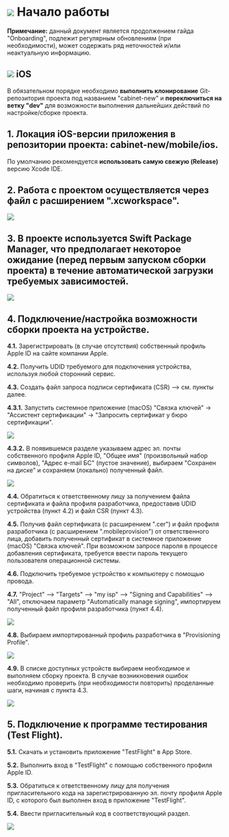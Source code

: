 # ![](https://git.sevstar.net/ssdev/cabinet-new/-/raw/dev/mobile/ios/Release/Documentation.docc/Resources/Beginning/BeginningIcon.png?ref_type=heads) Начало работы

**Примечание:** данный документ является продолжением гайда "Onboarding", подлежит регулярным обновлениям (при необходимости), может содержать ряд неточностей и/или неактуальную информацию.


## ![](https://git.sevstar.net/ssdev/cabinet-new/-/raw/dev/mobile/ios/Release/Documentation.docc/Resources/Beginning/Xcode.png?ref_type=heads) iOS

В обязательном порядке необходимо **выполнить клонирование** Git-репозитория проекта под названием "cabinet-new" и **переключиться на ветку "dev"** для возможности выполнения дальнейших действий по настройке/сборке проекта.


## 1. Локация iOS-версии приложения в репозитории проекта: cabinet-new/mobile/ios.

По умолчанию рекомендуется **использовать самую свежую (Release)** версию Xcode IDE.


## 2. Работа с проектом осуществляется через файл с расширением ".xcworkspace".

![](https://git.sevstar.net/ssdev/cabinet-new/-/raw/dev/mobile/ios/Release/Documentation.docc/Resources/Beginning/WorkSpaceFile.png?ref_type=heads)


## 3. В проекте используется Swift Package Manager, что предполагает некоторое ожидание (перед первым запуском сборки проекта) в течение автоматической загрузки требуемых зависимостей.

![](https://git.sevstar.net/ssdev/cabinet-new/-/raw/dev/mobile/ios/Release/Documentation.docc/Resources/Beginning/PackagesPreparing.png?ref_type=heads)


## 4. Подключение/настройка возможности сборки проекта на устройстве.

**4.1.** Зарегистрировать (в случае отсутствия) собственный профиль Apple ID на сайте компании Apple.

**4.2.** Получить UDID требуемого для подключения устройства, используя любой сторонний сервис.

**4.3.** Создать файл запроса подписи сертификата (CSR) –> см. пункты далее.

**4.3.1.** Запустить системное приложение (macOS) "Связка ключей" -> "Ассистент сертификации" -> "Запросить сертификат у бюро сертификации".

![](https://git.sevstar.net/ssdev/cabinet-new/-/raw/dev/mobile/ios/Release/Documentation.docc/Resources/Beginning/CertificateRequestOne.png?ref_type=heads)

**4.3.2.** В появившемся разделе указываем адрес эл. почты собственного профиля Apple ID, "Общее имя" (произвольный набор символов), "Адрес e-mail БС" (пустое значение), выбираем "Сохранен на диске" и сохраняем (локально) полученный файл.

![](https://git.sevstar.net/ssdev/cabinet-new/-/raw/dev/mobile/ios/Release/Documentation.docc/Resources/Beginning/CertificateRequestTwo.png?ref_type=heads)

**4.4.** Обратиться к ответственному лицу за получением файла сертификата и файла профиля разработчика, предоставив UDID устройства (пункт 4.2) и файл CSR (пункт 4.3).

**4.5.** Получив файл сертификата (с расширением ".cer") и файл профиля разработчика (с расширением ".mobileprovision") от ответственного лица, добавить полученный сертификат в системное приложение (macOS) "Связка ключей". При возможном запросе пароля в процессе добавления сертификата, требуется ввести пароль текущего пользователя операционной системы.

**4.6.** Подключить требуемое устройство к компьютеру с помощью провода. 

**4.7.** "Project" –> "Targets" –> "my isp" –> "Signing and Capabilities" –> "All", отключаем параметр "Automatically manage signing", импортируем полученный файл профиля разработчика (пункт 4.4).

![](https://git.sevstar.net/ssdev/cabinet-new/-/raw/dev/mobile/ios/Release/Documentation.docc/Resources/Beginning/DevProfileImporting.png?ref_type=heads)

**4.8.** Выбираем импортированный профиль разработчика в "Provisioning Profile".

![](https://git.sevstar.net/ssdev/cabinet-new/-/raw/dev/mobile/ios/Release/Documentation.docc/Resources/Beginning/DevProfileChoosing.png?ref_type=heads)

**4.9.** В списке доступных устройств выбираем необходимое и выполняем сборку проекта. В случае возникновения ошибок необходимо проверить (при необходимости повторить) проделанные шаги, начиная с пункта 4.3.

![](https://git.sevstar.net/ssdev/cabinet-new/-/raw/dev/mobile/ios/Release/Documentation.docc/Resources/Beginning/DeviceChoosing.png?ref_type=heads)


## 5. Подключение к программе тестирования (Test Flight).

**5.1.** Скачать и установить приложение "TestFlight" в App Store.

**5.2.** Выполнить вход в "TestFlight" с помощью собственного профиля Apple ID.

**5.3.** Обратиться к ответственному лицу для получения пригласительного кода на зарегистрированную эл. почту профиля Apple ID, с которого был выполнен вход в приложение "TestFlight".

**5.4.** Ввести пригласительный код в соответствующий раздел.

![](https://git.sevstar.net/ssdev/cabinet-new/-/raw/dev/mobile/ios/Release/Documentation.docc/Resources/Beginning/TestFlightInvite.png?ref_type=heads)

